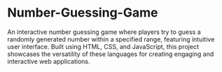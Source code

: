 # Number-Guessing-Game
 An interactive number guessing game where players try to guess a randomly generated number within a specified range, featuring intuitive user interface. Built using HTML, CSS, and JavaScript, this project showcases the versatility of these languages for creating engaging and interactive web applications.